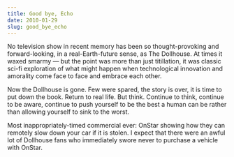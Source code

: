 ```yaml
---
title: Good bye, Echo
date: 2010-01-29
slug: good_bye_echo
---
```


No television show in recent memory has been so thought-provoking and forward-looking,
in a real-Earth-future sense, as The Dollhouse. At times it waxed smarmy &mdash;
but the point was more than just titillation, it was classic sci-fi exploration
of what might happen when technological innovation and amorality come face to
face and embrace each other.

Now the Dollhouse is gone. Few were spared, the story is over, it is time to put
down the book. Return to real life. But think. Continue to think, continue to be
aware, continue to push yourself to be the best a human can be rather than
allowing yourself to sink to the worst.

Most inappropriately-timed commercial ever: OnStar showing how they can remotely
slow down your car if it is stolen. I expect that there were an awful lot of
Dollhouse fans who immediately swore never to purchase a vehicle with OnStar.

<!-- truncate -->
